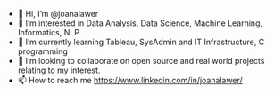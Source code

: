 - 👋 Hi, I’m @joanalawer
- 👀 I’m interested in Data Analysis, Data Science, Machine Learning, Informatics, NLP
- 🌱 I’m currently learning Tableau, SysAdmin and IT Infrastructure, C programming 
- 💞️ I’m looking to collaborate on open source and real world projects relating to my interest.
- 📫 How to reach me https://www.linkedin.com/in/joanalawer/ 

<!---
joanalawer/joanalawer is a ✨ special ✨ repository because its `README.md` (this file) appears on your GitHub profile.
You can click the Preview link to take a look at your changes.
--->

